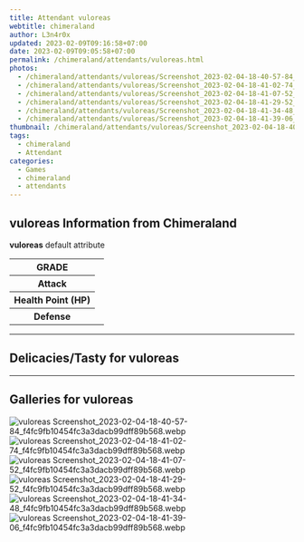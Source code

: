 ```yaml
---
title: Attendant vuloreas
webtitle: chimeraland
author: L3n4r0x
updated: 2023-02-09T09:16:58+07:00
date: 2023-02-09T09:05:58+07:00
permalink: /chimeraland/attendants/vuloreas.html
photos:
  - /chimeraland/attendants/vuloreas/Screenshot_2023-02-04-18-40-57-84_f4fc9fb10454fc3a3dacb99dff89b568.webp
  - /chimeraland/attendants/vuloreas/Screenshot_2023-02-04-18-41-02-74_f4fc9fb10454fc3a3dacb99dff89b568.webp
  - /chimeraland/attendants/vuloreas/Screenshot_2023-02-04-18-41-07-52_f4fc9fb10454fc3a3dacb99dff89b568.webp
  - /chimeraland/attendants/vuloreas/Screenshot_2023-02-04-18-41-29-52_f4fc9fb10454fc3a3dacb99dff89b568.webp
  - /chimeraland/attendants/vuloreas/Screenshot_2023-02-04-18-41-34-48_f4fc9fb10454fc3a3dacb99dff89b568.webp
  - /chimeraland/attendants/vuloreas/Screenshot_2023-02-04-18-41-39-06_f4fc9fb10454fc3a3dacb99dff89b568.webp
thumbnail: /chimeraland/attendants/vuloreas/Screenshot_2023-02-04-18-40-57-84_f4fc9fb10454fc3a3dacb99dff89b568.webp
tags:
  - chimeraland
  - Attendant
categories:
  - Games
  - chimeraland
  - attendants
---
```


<section id="bootstrap-wrapper"><link rel="stylesheet" href="https://rawcdn.githack.com/dimaslanjaka/Web-Manajemen/0c3b5aa1813bd4abcd2c11bf3e37928b15c28664/css/bootstrap-5-3-0-alpha3-wrapper.css"/><h2 id="attribute">vuloreas Information from Chimeraland</h2><p><b>vuloreas</b> default attribute <table><tr><th>GRADE</th><td></td></tr><tr><th>Attack</th><td></td></tr><tr><th>Health Point (HP)</th><td></td></tr><tr><th>Defense</th><td></td></tr></table></p><hr/><h2 id="delicacies">Delicacies/Tasty for vuloreas</h2><div class="text-white bg-dark"></div><hr/><div id="gallery"><h2>Galleries for vuloreas</h2><div class="row"><div class="col-lg-6 col-12"><img src="/chimeraland/attendants/vuloreas/Screenshot_2023-02-04-18-40-57-84_f4fc9fb10454fc3a3dacb99dff89b568.webp" alt="vuloreas Screenshot_2023-02-04-18-40-57-84_f4fc9fb10454fc3a3dacb99dff89b568.webp"/></div><div class="col-lg-6 col-12"><img src="/chimeraland/attendants/vuloreas/Screenshot_2023-02-04-18-41-02-74_f4fc9fb10454fc3a3dacb99dff89b568.webp" alt="vuloreas Screenshot_2023-02-04-18-41-02-74_f4fc9fb10454fc3a3dacb99dff89b568.webp"/></div><div class="col-lg-6 col-12"><img src="/chimeraland/attendants/vuloreas/Screenshot_2023-02-04-18-41-07-52_f4fc9fb10454fc3a3dacb99dff89b568.webp" alt="vuloreas Screenshot_2023-02-04-18-41-07-52_f4fc9fb10454fc3a3dacb99dff89b568.webp"/></div><div class="col-lg-6 col-12"><img src="/chimeraland/attendants/vuloreas/Screenshot_2023-02-04-18-41-29-52_f4fc9fb10454fc3a3dacb99dff89b568.webp" alt="vuloreas Screenshot_2023-02-04-18-41-29-52_f4fc9fb10454fc3a3dacb99dff89b568.webp"/></div><div class="col-lg-6 col-12"><img src="/chimeraland/attendants/vuloreas/Screenshot_2023-02-04-18-41-34-48_f4fc9fb10454fc3a3dacb99dff89b568.webp" alt="vuloreas Screenshot_2023-02-04-18-41-34-48_f4fc9fb10454fc3a3dacb99dff89b568.webp"/></div><div class="col-lg-6 col-12"><img src="/chimeraland/attendants/vuloreas/Screenshot_2023-02-04-18-41-39-06_f4fc9fb10454fc3a3dacb99dff89b568.webp" alt="vuloreas Screenshot_2023-02-04-18-41-39-06_f4fc9fb10454fc3a3dacb99dff89b568.webp"/></div></div></div></section>